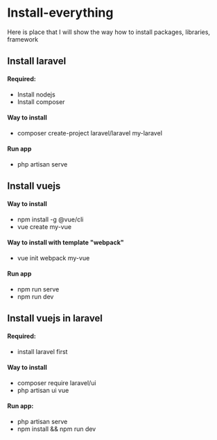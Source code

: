 # Install-everything
Here is place that I will show the way how to install packages, libraries, framework

## Install laravel
#### Required:
+ Install nodejs
+ Install composer
#### Way to install
+ composer create-project laravel/laravel my-laravel
#### Run app
+ php artisan serve

## Install vuejs
#### Way to install 
+ npm install -g @vue/cli
+ vue create my-vue
#### Way to install with template "webpack"
+ vue init webpack my-vue
#### Run app
+ npm run serve
+ npm run dev

## Install vuejs in laravel
#### Required:
+ install laravel first
#### Way to install
+ composer require laravel/ui
+ php artisan ui vue
#### Run app:
+ php artisan serve
+ npm install && npm run dev


